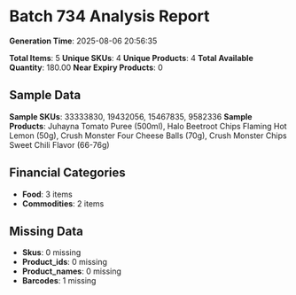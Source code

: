 # Batch 734 Analysis Report

**Generation Time**: 2025-08-06 20:56:35

**Total Items**: 5
**Unique SKUs**: 4
**Unique Products**: 4
**Total Available Quantity**: 180.00
**Near Expiry Products**: 0

## Sample Data
**Sample SKUs**: 33333830, 19432056, 15467835, 9582336
**Sample Products**: Juhayna Tomato Puree (500ml), Halo Beetroot Chips Flaming Hot Lemon (50g), Crush Monster Four Cheese Balls (70g), Crush Monster Chips Sweet Chili Flavor (66-76g)

## Financial Categories
- **Food**: 3 items
- **Commodities**: 2 items

## Missing Data
- **Skus**: 0 missing
- **Product_ids**: 0 missing
- **Product_names**: 0 missing
- **Barcodes**: 1 missing
